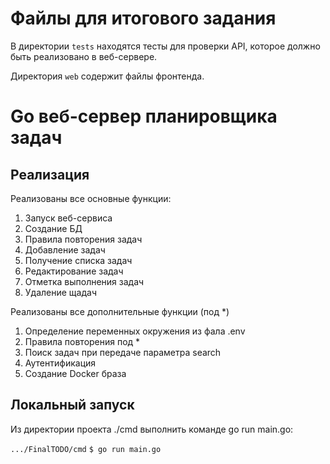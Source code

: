 # Файлы для итогового задания

В директории `tests` находятся тесты для проверки API, которое должно быть реализовано в веб-сервере.

Директория `web` содержит файлы фронтенда.
# Go веб-сервер планировщика задач

## Реализация
Реализованы все основные функции:
1. Запуск веб-сервиса
2. Создание БД
3. Правила повторения задач
4. Добавление задач
5. Получение списка задач
6. Редактирование задач
7. Отметка выполнения задач
8. Удаление щадач
   
Реализованы все дополнительные функции (под *)
1. Определение переменных окружения из фала .env
2. Правила повторения под *
3. Поиск задач при передаче параметра search
4. Аутентификация
5. Создание Docker браза
## Локальный запуск
Из директории проекта ./cmd выполнить командe go run main.go:

```.../FinalTODO/cmd```
```$ go run main.go```
